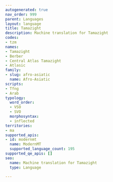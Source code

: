 ```yaml
---
autogenerated: true
nav_order: 999
parent: Languages
layout: language
title: Tamazight
description: Machine translation for Tamazight
codes:
- tzm
names:
- Tamazight
- Berber
- Central Atlas Tamazight
- Atlasic
family:
- slug: afro-asiatic
  name: Afro-Asiatic
scripts:
- Tfng
- Arab
typology:
  word_order:
  - VSO
  - SVO
  morphosyntax:
  - inflected
territories:
- ma
supported_apis:
- id: modernmt
  name: ModernMT
  supported_language_count: 195
supported_qe_apis: []
seo:
  name: Machine translation for Tamazight
  type: Language

---
```


